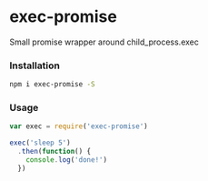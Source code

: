 # exec-promise

Small promise wrapper around child_process.exec

### Installation

```bash
npm i exec-promise -S
```

### Usage

```js
var exec = require('exec-promise')

exec('sleep 5')
  .then(function() {
    console.log('done!')
  })
```